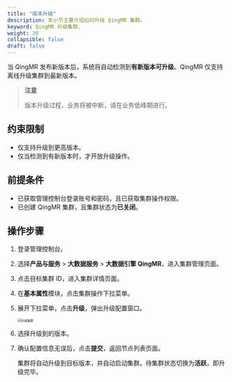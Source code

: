 ```yaml
---
title: "版本升级"
description: 本小节主要介绍如何升级 QingMR 集群。 
keyword: QingMR 升级集群,
weight: 20
collapsible: false
draft: false
---
```



当 QingMR 发布新版本后，系统将自动检测到**有新版本可升级**。QingMR 仅支持离线升级集群到最新版本。

> **注意**
> 
> 版本升级过程，业务将被中断，请在业务低峰期进行。

## 约束限制

- 仅支持升级到更高版本。
- 仅当检测到有新版本时，才开放升级操作。

## 前提条件

- 已获取管理控制台登录账号和密码，且已获取集群操作权限。
- 已创建 QingMR 集群，且集群状态为**已关闭**。

## 操作步骤

1. 登录管理控制台。
2. 选择**产品与服务** > **大数据服务** > **大数据引擎 QingMR**，进入集群管理页面。
3. 点击目标集群 ID，进入集群详情页面。
4. 在**基本属性**模块，点击集群操作下拉菜单。
5. 展开下拉菜单，点击**升级**，弹出升级配置窗口。

   <img src="../../../_images/upgrade.png" alt="升级集群" style="zoom:50%;" />

6. 选择升级到的版本。
7. 确认配置信息无误后，点击**提交**，返回节点列表页面。

   集群将自动升级到目标版本，并自动启动集群。待集群状态切换为**活跃**，即升级完毕。
